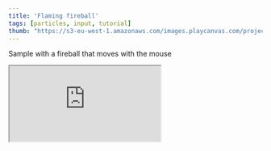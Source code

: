 ```yaml
---
title: 'Flaming fireball'
tags: [particles, input, tutorial]
thumb: "https://s3-eu-west-1.amazonaws.com/images.playcanvas.com/projects/12/439385/DECA7B-image-75.jpg"
---
```


Sample with a fireball that moves with the mouse

<div className="iframe-container">
    <iframe src="https://playcanv.as/p/eavVneJi/" title="Flaming fireball" allow="camera; microphone; xr-spatial-tracking; fullscreen" allowfullscreen></iframe>
</div>

